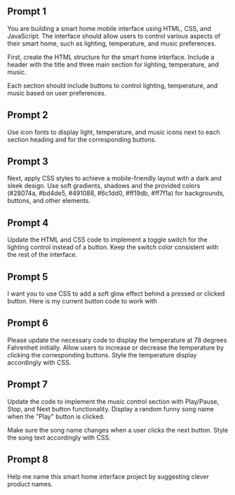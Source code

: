 ## Prompt 1
You are building a smart home mobile interface using HTML, CSS, and JavaScript.
The interface should allow users to control various aspects of their smart home, such as lighting, temperature, and music preferences.

First, create the HTML structure for the smart home interface.
Include a header with the title and three main section for lighting, temperature, and music.

Each section should include buttons to control lighting, temperature, and music based on user preferences.

## Prompt 2
Use icon fonts to display light, temperature, and music icons next to each section heading and for the corresponding buttons.

## Prompt 3
Next, apply CSS styles to achieve a mobile-friendly layout with a dark and sleek design. Use soft gradients, shadows and the provided colors (#28074a, #bd4de5, #491088, #6c1dd0, #ff19db, #ff7f1a) for backgrounds, buttons, and other elements.

## Prompt 4
Update the HTML and CSS code to implement a toggle switch for the lighting control instead of a button. Keep the switch color consistent with the rest of the interface.

## Prompt 5
I want you to use CSS to add a soft glow effect behind a pressed or clicked button. Here is my current button code to work with

## Prompt 6
Please update the necessary code to display the temperature at 78 degrees Fahrenheit initially. Allow users to increase or decrease the temperature by clicking the corresponding buttons. Style the temperature display accordingly with CSS.

## Prompt 7 
Update the code to implement the music control section with Play/Pause, Stop, and Next button functionality. Display a random funny song name when the "Play" button is clicked.

Make sure the song name changes when a user clicks the next button.
Style the song text accordingly with CSS.

## Prompt 8
Help me name this smart home interface project by suggesting clever product names.